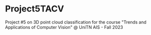 # Project5TACV
Project #5 on 3D point cloud classification for the course "Trends and Applications of Computer Vision" @ UniTN AIS - Fall 2023
